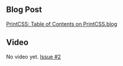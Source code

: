 ## Blog Post

[PrintCSS: Table of Contents on PrintCSS.blog](https://medium.com/printcss/printcss-table-of-contents-6156df7b5529)

## Video

No video yet. [Issue #2](https://github.com/azettl/printcss.examples/issues/2)
